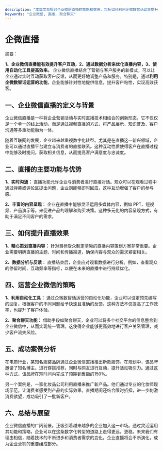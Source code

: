 ```yaml
---
description: "本篇文章探讨企业微信直播的策略和效用，包括如何利用企微数智话运营提升获客效率。"
keywords: "企业微信, 直播, 聚合聊天"
---
```

# 企微直播

摘要：

**1、企业微信直播能有效提升客户互动，2、通过数据分析来优化直播内容，3、使用自动化工具提高效率。** 企业微信直播结合了营销与客户服务的新模式，可以让企业通过实时互动获取客户反馈，从而更好地调整产品和服务。特别是，通过**利用企微数智话运营的功能**，企业能够针对性地提供信息，提升客户粘性，实现高效获客。

## 一、企业微信直播的定义与背景

企业微信直播是一种将企业营销活动与实时直播技术相结合的创新形态。它不仅仅是一个单一的线上活动，而是通过视频直播的方式，将产品展示、知识普及、客户沟通等多重功能融为一体。 

随着互联网的发展，企业越来越重视数字化转型。尤其是在直播这一新兴领域，企业可以通过直播平台建立与消费者的直接联系。这种互动性质使得客户在直播过程中能够及时提问，获取相关信息，从而提高客户满意度与忠诚度。

## 二、直播的主要功能与优势

**1、实时沟通：** 直播功能允许企业与消费者进行直接对话。观众可以在观看过程中通过弹幕或评论区提出问题，企业则能够即时回应，这种互动增强了客户的参与感。

**2、丰富的内容呈现：** 企业在直播中能够灵活运用多媒体内容，例如 PPT、短视频、产品演示等，来促进产品的理解和购买决策。这种多元化的内容呈现方式，有助于满足不同客户的需求。

## 三、如何提升直播效果

**1、精心策划直播内容：** 针对目标受众制定清晰的直播内容策划方案非常重要。企业需要明确直播的主题、时间和传播渠道，确保内容与观众的需求紧密相关。

**2、数据分析与反馈：** 直播结束后，企业应对观看数据进行分析。例如，查看观众的停留时间、互动频率等指标，以便在未来的直播中进行持续优化。

## 四、运营企业微信的策略

**1、利用自动化工具：** 通过企微数智话运营的自动化功能，企业可以设定预先编写的回复，根据客户的不同问题给予快速且准确的反馈。这种方法不仅提高了工作效率，也提升了客户体验。

**2、聚合聊天功能：** 借助手段如聚合聊天，企业可以将多个社交平台的信息整合到企业微信中，从而实现统一管理。这使得企业能够更高效地进行客户关系管理，减少客户流失风险。

## 五、成功案例分析

在电商行业，某知名服装品牌通过企业微信直播推出新款服饰。在规划中，该品牌邀请了知名博主，进行穿搭推荐，同时与网友进行互动，提升活动吸引力。通过这种方式，该品牌在短时间内完成了预期销售额的150%。

另一个案例是，一家化妆品公司利用直播来推广新产品。他们通过专业的化妆师现场示范，让消费者感受到产品的实际效果。直播期间还结合限时折扣，进一步刺激消费欲望，成功吸引了一批新客户。

## 六、总结与展望

企业微信直播的广阔前景，正吸引着越来越多的企业加入这一市场。通过灵活运用其功能和策略，企业可以在这条数字化转型的道路上走得更远，更稳。未来我们有理由相信，随着技术的不断进步和消费者需求的变化，企业直播将会不断演化，成为企业营销的重要组成部分。
